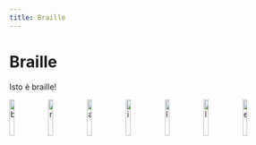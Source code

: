 ```yaml
---
title: Braille
---
```


# Braille

Isto é braille!

<img style="width:13%" alt="b" href="Cell/12.png">
<img style="width:13%" alt="r" href="Cell/1235.png">
<img style="width:13%" alt="a" href="Cell/1.png">
<img style="width:13%" alt="i" href="Cell/24.png">
<img style="width:13%" alt="l" href="Cell/123.png">
<img style="width:13%" alt="l" href="Cell/123.png">
<img style="width:13%" alt="e" href="Cell/15.png">
